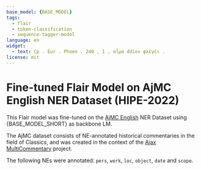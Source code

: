 ```yaml
---
base_model: {BASE_MODEL}
tags:
  - flair
  - token-classification
  - sequence-tagger-model
language: en
widget:
  - text: Cp . Eur . Phoen . 240 , 1 , αἷμα ddiov φλέγέι .
license: mit
---
```


# Fine-tuned Flair Model on AjMC English NER Dataset (HIPE-2022)

This Flair model was fine-tuned on the
[AjMC English](https://github.com/hipe-eval/HIPE-2022-data/blob/main/documentation/README-ajmc.md)
NER Dataset using {BASE_MODEL_SHORT} as backbone LM.

The AjMC dataset consists of NE-annotated historical commentaries in the field of Classics,
and was created in the context of the [Ajax MultiCommentary](https://mromanello.github.io/ajax-multi-commentary/)
project.

The following NEs were annotated: `pers`, `work`, `loc`, `object`, `date` and `scope`.